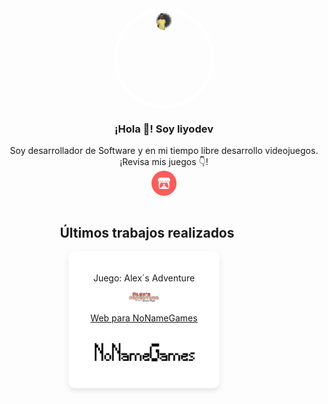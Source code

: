 <div align="center">
<!-- Foto de perfil -->
<div style="width: 150px; height: 150px; overflow: hidden; border-radius: 50%; border: 5px solid white;">
  <img src="https://github.com/liyo-dev/assets/blob/main/profile-pic.png" alt="liyodev" style="width: 20%; height: 20%; border-radius: 50%; object-fit: cover;">
</div>

### ¡Hola 👋! Soy liyodev
Soy desarrollador de Software y en mi tiempo libre desarrollo videojuegos.<br>
¡Revisa mis juegos 👇!<br>
  <img src="https://github.com/liyo-dev/assets/raw/main/itch-io-icon-2048x2048-i6hzclad.png" alt="aquí" width="40">
</div>
<!-- Sección de Últimos trabajos realizados -->
<div style="display: flex; justify-content: space-between;">
<div align="center">
  <!-- Título -->
  <h2>Últimos trabajos realizados</h2>
  <!-- Tarjeta 1: Juego Alex´s Adventure -->
  <div style="background-color: white; border-radius: 10px; padding: 20px; box-shadow: 0 4px 8px rgba(0, 0, 0, 0.1); width: 45%; margin-right: 10px;">
    <p>Juego: Alex´s Adventure</p>
    <a href="https://nonamegamesmlg.itch.io/alexs-adventure-the-curse-of-eternal-night" target="_blank">
      <img src="https://github.com/liyo-dev/assets/blob/main/logo_itch_banner.png" alt="Alex´s Adventure" style="width: 30%; max-width: 400px; border-radius: 10px; background-color: white;">
    <p>Web para NoNameGames</p>
    <a href="https://nonamegames.es/" target="_blank">
      <img src="https://github.com/liyo-dev/assets/blob/main/1500x500banner.jpeg" alt="Otro Trabajo" style="width: 100%; max-width: 400px; border-radius: 10px; background-color: white;">
    </a>
    </a>
  </div>
</div>
</div>
